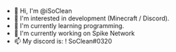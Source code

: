 - 👋 Hi, I'm @iSoClean
- 👀 I'm interested in development (Minecraft / Discord).
- 🌱 I'm currently learning programming.
- 💞️ I'm currently working on Spike Network
- 📫 My discord is: ! SoClean#0320

